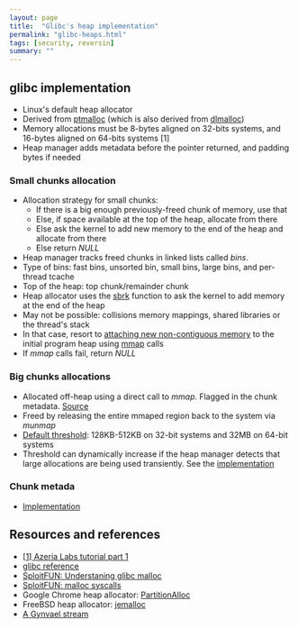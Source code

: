 ```yaml
---
layout: page
title:  "Glibc's heap implementation"
permalink: "glibc-heaps.html"
tags: [security, reversin]
summary: ""
---
```

## glibc implementation
* Linux's default heap allocator
* Derived from [ptmalloc](http://www.malloc.de/en/) (which is also derived from
  [dlmalloc](http://g.oswego.edu/dl/html/malloc.html))
* Memory allocations must be 8-bytes aligned on 32-bits systems, and 16-bytes
  aligned on 64-bits systems [1]
* Heap manager adds metadata before the pointer returned, and padding bytes if
  needed

### Small chunks allocation
* Allocation strategy for small chunks:
    - If there is a big enough previously-freed chunk of memory, use that
    - Else, if space available at the top of the heap, allocate from there
    - Else ask the kernel to add new memory to the end of the heap and allocate
      from there
    - Else return *NULL*
* Heap manager tracks freed chunks in linked lists called *bins*.
* Type of bins: fast bins, unsorted bin, small bins, large bins, and per-thread
  tcache
* Top of the heap: top chunk/remainder chunk
* Heap allocator uses the [sbrk](https://linux.die.net/man/2/brk) function to
  ask the kernel to add memory at the end of the heap
* May not be possible: collisions memory mappings, shared libraries or the
  thread's stack
* In that case, resort to
  [attaching new non-contiguous memory](https://sourceware.org/git/gitweb.cgi?p=glibc.git;a=blob;f=malloc/malloc.c;h=6e766d11bc85b6480fa5c9f2a76559f8acf9deb5;hb=HEAD#l2320) to the
  initial program heap using
  [mmap](http://man7.org/linux/man-pages/man2/mmap.2.html) calls
* If *mmap* calls fail, return *NULL*


### Big chunks allocations
* Allocated off-heap using a direct call to *mmap*. Flagged in the chunk
  metadata. [Source](https://sourceware.org/git/gitweb.cgi?p=glibc.git;a=blob;f=malloc/malloc.c;h=6e766d11bc85b6480fa5c9f2a76559f8acf9deb5;hb=HEAD#l864)
* Freed by releasing the entire mmaped region back to the system via *munmap*
* [Default threshold](https://sourceware.org/git/gitweb.cgi?p=glibc.git;a=blob;f=malloc/malloc.c;h=6e766d11bc85b6480fa5c9f2a76559f8acf9deb5;hb=HEAD#l843): 128KB-512KB on 32-bit systems and 32MB on 64-bit systems
* Threshold can dynamically increase if the heap manager detects that large
  allocations are being used transiently. See the
  [implementation](https://sourceware.org/git/gitweb.cgi?p=glibc.git;a=blob;f=malloc/malloc.c;h=6e766d11bc85b6480fa5c9f2a76559f8acf9deb5;hb=HEAD#l948)


### Chunk metada
* [Implementation](https://sourceware.org/git/gitweb.cgi?p=glibc.git;a=blob;f=malloc/malloc.c;h=6e766d11bc85b6480fa5c9f2a76559f8acf9deb5;hb=HEAD#l1033)


## Resources and references
* [[1] Azeria Labs tutorial part 1](https://azeria-labs.com/heap-exploitation-part-1-understanding-the-glibc-heap-implementation/)
* [glibc reference](https://sourceware.org/glibc/wiki/MallocInternals)
* [SploitFUN: Understaning glibc malloc](https://sploitfun.wordpress.com/2015/02/10/understanding-glibc-malloc/)
* [SploitFUN: malloc syscalls](https://sploitfun.wordpress.com/2015/02/11/syscalls-used-by-malloc/)
* Google Chrome heap allocator: [PartitionAlloc](https://chromium.googlesource.com/chromium/src/+/HEAD/base/allocator/partition_allocator/PartitionAlloc.md)
* FreeBSD heap allocator: [jemalloc](https://github.com/jemalloc/jemalloc/wiki/Background)
* [A Gynvael stream](https://www.youtube.com/watch?v=OwQk9Ti4mg4)
